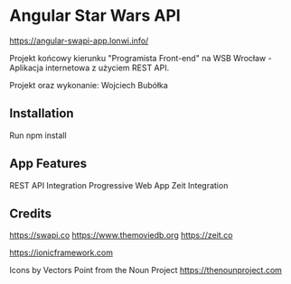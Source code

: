 # Angular Star Wars API

https://angular-swapi-app.lonwi.info/

Projekt końcowy kierunku "Programista Front-end" na WSB Wrocław - Aplikacja internetowa z użyciem REST API.

Projekt oraz wykonanie: Wojciech Bubółka

## Installation

Run npm install

## App Features

REST API Integration 
Progressive Web App
Zeit Integration

## Credits

https://swapi.co
https://www.themoviedb.org
https://zeit.co

https://ionicframework.com

Icons by Vectors Point from the Noun Project
https://thenounproject.com
